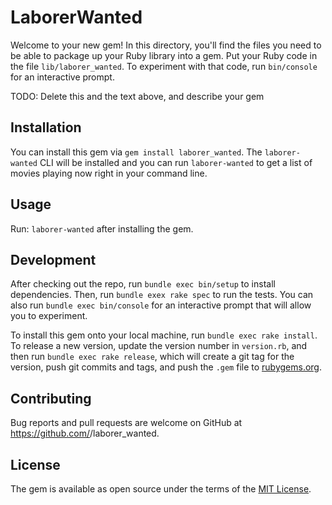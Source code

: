 # LaborerWanted

Welcome to your new gem! In this directory, you'll find the files you need to be able to package up your Ruby library into a gem. Put your Ruby code in the file `lib/laborer_wanted`. To experiment with that code, run `bin/console` for an interactive prompt.

TODO: Delete this and the text above, and describe your gem

## Installation

You can install this gem via `gem install laborer_wanted`. The `laborer-wanted` CLI will be installed and you can run `laborer-wanted` to get a list of movies playing now right in your command line.


## Usage

Run: `laborer-wanted` after installing the gem.

## Development

After checking out the repo, run `bundle exec bin/setup` to install dependencies. Then, run `bundle exex rake spec` to run the tests. You can also run `bundle exec bin/console` for an interactive prompt that will allow you to experiment.

To install this gem onto your local machine, run `bundle exec rake install`. To release a new version, update the version number in `version.rb`, and then run `bundle exec rake release`, which will create a git tag for the version, push git commits and tags, and push the `.gem` file to [rubygems.org](https://rubygems.org).

## Contributing

Bug reports and pull requests are welcome on GitHub at https://github.com/<github username>/laborer_wanted.

## License

The gem is available as open source under the terms of the [MIT License](http://opensource.org/licenses/MIT).
